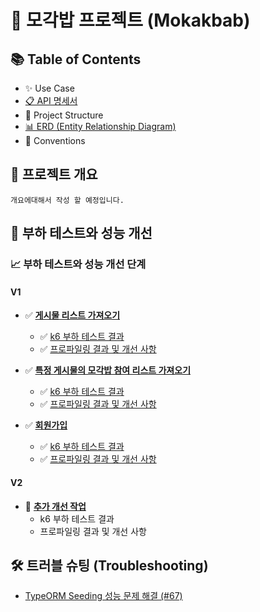 # 🍴 모각밥 프로젝트 (Mokakbab)

## 📚 Table of Contents

- ✨ Use Case
- [📋 API 명세서](https://github.com/f-lab-edu/Mokakbab/wiki/API-%EB%AA%85%EC%84%B8%EC%84%9C)
- 📐 Project Structure
- [📊 ERD (Entity Relationship Diagram)](<https://github.com/f-lab-edu/Mokakbab/wiki/%F0%9F%93%8A-ERD-(Entity-Relationship-Diagram)>)
- 🚀 Conventions

## 📖 프로젝트 개요

    개요에대해서 작성 할 예정입니다.

## 🚀 부하 테스트와 성능 개선

### 📈 부하 테스트와 성능 개선 단계

#### V1

- ✅ **[게시물 리스트 가져오기](https://github.com/f-lab-edu/Mokakbab/wiki/%EA%B2%8C%EC%8B%9C%EB%AC%BC%EB%A6%AC%EC%8A%A4%ED%8A%B8%EA%B0%80%EC%A0%B8%EC%98%A4%EA%B8%B0)**

    - ✅ [k6 부하 테스트 결과](https://github.com/f-lab-edu/Mokakbab/wiki/%EA%B2%8C%EC%8B%9C%EB%AC%BC%EB%A6%AC%EC%8A%A4%ED%8A%B8%EA%B0%80%EC%A0%B8%EC%98%A4%EA%B8%B0#k6-%EB%B6%80%ED%95%98-%ED%85%8C%EC%8A%A4%ED%8A%B8-%EA%B2%B0%EA%B3%BC)
    - ✅ [프로파일링 결과 및 개선 사항](https://github.com/f-lab-edu/Mokakbab/wiki/%5B%EA%B2%8C%EC%8B%9C%EB%AC%BC%EB%A6%AC%EC%8A%A4%ED%8A%B8%5D%ED%94%84%EB%A1%9C%ED%8C%8C%EC%9D%BC%EB%A7%81-%EA%B2%B0%EA%B3%BC-%EB%B0%8F-%EA%B0%9C%EC%84%A0-%EC%82%AC%ED%95%AD)

- ✅ **[특정 게시물의 모각밥 참여 리스트 가져오기](https://github.com/f-lab-edu/Mokakbab/wiki/%ED%8A%B9%EC%A0%95-%EA%B2%8C%EC%8B%9C%EB%AC%BC%EC%9D%98-%EB%AA%A8%EA%B0%81%EB%B0%A5-%EC%B0%B8%EC%97%AC-%EB%A6%AC%EC%8A%A4%ED%8A%B8-%EA%B0%80%EC%A0%B8%EC%98%A4%EA%B8%B0)**

    - ✅ [k6 부하 테스트 결과](https://github.com/f-lab-edu/Mokakbab/wiki/%ED%8A%B9%EC%A0%95-%EA%B2%8C%EC%8B%9C%EB%AC%BC%EC%9D%98-%EB%AA%A8%EA%B0%81%EB%B0%A5-%EC%B0%B8%EC%97%AC-%EB%A6%AC%EC%8A%A4%ED%8A%B8-%EA%B0%80%EC%A0%B8%EC%98%A4%EA%B8%B0#k6-%EB%B6%80%ED%95%98-%ED%85%8C%EC%8A%A4%ED%8A%B8-%EA%B2%B0%EA%B3%BC)
    - ✅ [프로파일링 결과 및 개선 사항](https://github.com/f-lab-edu/Mokakbab/wiki/%5B%EB%AA%A8%EA%B0%81%EB%B0%A5%EC%B0%B8%EC%97%AC%EB%A6%AC%EC%8A%A4%ED%8A%B8%5D%ED%94%84%EB%A1%9C%ED%8C%8C%EC%9D%BC%EB%A7%81-%EA%B2%B0%EA%B3%BC-%EB%B0%8F-%EA%B0%9C%EC%84%A0-%EC%82%AC%ED%95%AD)

- ✅ **[회원가입](https://github.com/f-lab-edu/Mokakbab/wiki/%ED%9A%8C%EC%9B%90%EA%B0%80%EC%9E%85)**
    - ✅ [k6 부하 테스트 결과](https://github.com/f-lab-edu/Mokakbab/wiki/%ED%9A%8C%EC%9B%90%EA%B0%80%EC%9E%85#k6-%EB%B6%80%ED%95%98-%ED%85%8C%EC%8A%A4%ED%8A%B8-%EA%B2%B0%EA%B3%BC)
    - ✅ [프로파일링 결과 및 개선 사항](https://github.com/f-lab-edu/Mokakbab/wiki/%5B%ED%9A%8C%EC%9B%90%EA%B0%80%EC%9E%85%5D%ED%94%84%EB%A1%9C%ED%8C%8C%EC%9D%BC%EB%A7%81-%EA%B2%B0%EA%B3%BC-%EB%B0%8F-%EA%B0%9C%EC%84%A0-%EC%82%AC%ED%95%AD)

#### V2

- 🔄 **[추가 개선 작업](#)**
    - k6 부하 테스트 결과
    - 프로파일링 결과 및 개선 사항

## 🛠 트러블 슈팅 (Troubleshooting)

- [TypeORM Seeding 성능 문제 해결 (#67)](https://github.com/f-lab-edu/Mokakbab/pull/67)
